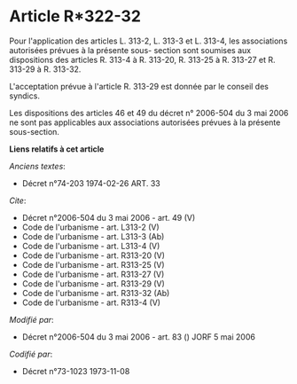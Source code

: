 # Article R*322-32

Pour l'application des articles L. 313-2, L. 313-3 et L. 313-4, les associations autorisées prévues à la présente sous-
section sont soumises aux dispositions des articles R. 313-4 à R. 313-20, R. 313-25 à R. 313-27 et R. 313-29 à R. 313-32. 

L'acceptation prévue à l'article R. 313-29 est donnée par le conseil des syndics. 

Les dispositions des articles 46 et 49 du décret n° 2006-504 du 3 mai 2006 ne sont pas applicables aux associations
autorisées prévues à la présente sous-section.

**Liens relatifs à cet article**

_Anciens textes_:

  - Décret n°74-203 1974-02-26 ART. 33

_Cite_:

  - Décret n°2006-504 du 3 mai 2006 - art. 49 (V)
  - Code de l'urbanisme - art. L313-2 (V)
  - Code de l'urbanisme - art. L313-3 (Ab)
  - Code de l'urbanisme - art. L313-4 (V)
  - Code de l'urbanisme - art. R313-20 (V)
  - Code de l'urbanisme - art. R313-25 (V)
  - Code de l'urbanisme - art. R313-27 (V)
  - Code de l'urbanisme - art. R313-29 (V)
  - Code de l'urbanisme - art. R313-32 (Ab)
  - Code de l'urbanisme - art. R313-4 (V)

_Modifié par_:

  - Décret n°2006-504 du 3 mai 2006 - art. 83 () JORF 5 mai 2006

_Codifié par_:

  - Décret n°73-1023 1973-11-08

